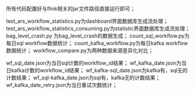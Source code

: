 所有代码配置好与flink相关的jar文件路径直接运行即可；

test_ars_workflow_statistics.py为dashboard界面数据库生成流处理；
test_ars_workflow_statistics_consuming.py为statistic界面数据库生成流处理；
bag_level_crash.py 为bag_level_crash的数据生成；
count_sql_workflow.py为每日sql workflow数据统计；
count_kafka_workflow.py为每日kafka workflow数据统计；
workflow_compare.py为两种数据来源差异化对比；

wf_sql_date.json为当日sql计数的workflow_id结果；
wf_kafka_date.json为当日kafka计数的workflow_id结果；
wf_kafka-sql_date.json为kafka有，sql无的计数结果；
wf_sql-kafka_date.json为sql有，kafka无的计数结果；
wf_kafka_date_retry.json为当日重试次数统计；